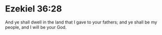 # Ezekiel 36:28

And ye shall dwell in the land that I gave to your fathers; and ye shall be my people, and I will be your God.